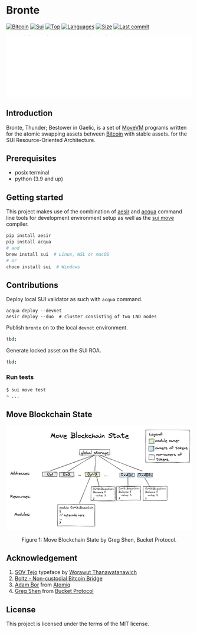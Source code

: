 # Bronte

[![Bitcoin](https://img.shields.io/badge/bitcoin-FF9900?logo=bitcoin&logoColor=white)](https://twentyone.world)
[![Sui](https://img.shields.io/badge/sui-4DA2FF?logo=sui&logoColor=white)](https://sui.io)
[![Top](https://img.shields.io/github/languages/top/krutt/bronte)](https://github.com/krutt/bronte)
[![Languages](https://img.shields.io/github/languages/count/krutt/bronte)](https://github.com/krutt/bronte)
[![Size](https://img.shields.io/github/repo-size/krutt/bronte)](https://github.com/krutt/bronte)
[![Last commit](https://img.shields.io/github/last-commit/krutt/bronte/master)](https://github.com/krutt/bronte)

![Bronte Banner](static/bronte-banner.svg)

## Introduction

Bronte, Thunder; Bestower in Gaelic, is a set of [MoveVM](https://medium.com/@bucketprotocol/a-deep-dive-into-the-pros-and-cons-of-evm-solana-and-move-blockchains-879a4d942ee4) programs written for the atomic swapping assets between [Bitcoin](https://twentyone.world) with stable assets.
for the SUI Resource-Oriented Architecture. 

## Prerequisites

* posix terminal
* python (3.9 and up)

## Getting started

This project makes use of the combination of [aesir](https://pypi.org/project/aesir) and [acqua](https://pypi.org/project/acqua)
command line tools for development environment setup as well as the
[sui move](https://formulae.brew.sh/formula/sui) compiler.

```sh
pip install aesir
pip install acqua
# and
brew install sui  # Linux, WSL or macOS
# or
choco install sui  # Windows
```

## Contributions

Deploy local SUI validator as such with `acqua` command.

```
acqua deploy --devnet
aesir deploy --duo  # cluster consisting of two LND nodes
```

Publish `bronte` on to the local `devnet` environment.

```sh
tbd;
```

Generate locked asset on the SUI ROA.

```sh
tbd;
```

### Run tests

```sh
$ sui move test
> ...
```

## Move Blockchain State

![blockchain-state](static/move-blockchain-state.png)

<center>
Figure 1: Move Blockchain State by Greg Shen, Bucket Protocol.
</center>

## Acknowledgement

1. [SOV Tejo](https://www.f0nt.com/release/sov-tejo) typeface by [Worawut Thanawatanawich](https://facebook.com/worawut.thanawatanawanich)
2. [Boltz - Non-custodial Bitcoin Bridge](https://boltz.exchange)
3. [Adam Bor](https://github.com/adambor) from [Atomiq](https://atomiq.exchange)
4. [Greg Shen](https://tw.linkedin.com/in/greg-shen-b43527252) from [Bucket Protocol](https://medium.com/@bucketprotocol)

## License

This project is licensed under the terms of the MIT license.
